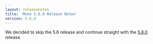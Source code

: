 ```yaml
---
layout: releasenotes
title: 'Mono 5.6.0 Release Notes'
version: 5.6.0
---
```


We decided to skip the 5.6 release and continue straight with the [5.8.0](/docs/about-mono/releases/5.8.0) release.

